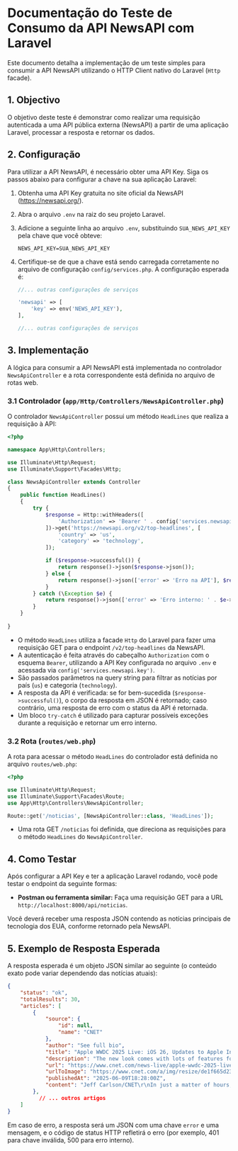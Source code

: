 # Documentação do Teste de Consumo da API NewsAPI com Laravel

Este documento detalha a implementação de um teste simples para consumir a API NewsAPI utilizando o HTTP Client nativo do Laravel (`Http` facade).

## 1. Objectivo

O objetivo deste teste é demonstrar como realizar uma requisição autenticada a uma API pública externa (NewsAPI) a partir de uma aplicação Laravel, processar a resposta e retornar os dados.

## 2. Configuração

Para utilizar a API NewsAPI, é necessário obter uma API Key. Siga os passos abaixo para configurar a chave na sua aplicação Laravel:

1. Obtenha uma API Key gratuita no site oficial da NewsAPI (https://newsapi.org/).
2. Abra o arquivo `.env` na raiz do seu projeto Laravel.
3. Adicione a seguinte linha ao arquivo `.env`, substituindo `SUA_NEWS_API_KEY` pela chave que você obteve:

   ```dotenv
   NEWS_API_KEY=SUA_NEWS_API_KEY
   ```
4. Certifique-se de que a chave está sendo carregada corretamente no arquivo de configuração `config/services.php`. A configuração esperada é:

   ```php
   //... outras configurações de serviços

   'newsapi' => [
       'key' => env('NEWS_API_KEY'),
   ],

   //... outras configurações de serviços
   ```

## 3. Implementação

A lógica para consumir a API NewsAPI está implementada no controlador `NewsApiController` e a rota correspondente está definida no arquivo de rotas web.

### 3.1 Controlador (`app/Http/Controllers/NewsApiController.php`)

O controlador `NewsApiController` possui um método `HeadLines` que realiza a requisição à API:

```php
<?php

namespace App\Http\Controllers;

use Illuminate\Http\Request;
use Illuminate\Support\Facades\Http;

class NewsApiController extends Controller
{
    public function HeadLines()
    {
        try {
            $response = Http::withHeaders([
                'Authorization' => 'Bearer ' . config('services.newsapi.key'),
            ])->get('https://newsapi.org/v2/top-headlines', [
                'country' => 'us', 
                'category' => 'technology',
            ]);

            if ($response->successful()) {
                return response()->json($response->json());
            } else {
                return response()->json(['error' => 'Erro na API'], $response->status());
            }
        } catch (\Exception $e) {
            return response()->json(['error' => 'Erro interno: ' . $e->getMessage()], 500);
        }
    }
    
}
```

- O método `HeadLines` utiliza a facade `Http` do Laravel para fazer uma requisição GET para o endpoint `/v2/top-headlines` da NewsAPI.
- A autenticação é feita através do cabeçalho `Authorization` com o esquema `Bearer`, utilizando a API Key configurada no arquivo `.env` e acessada via `config('services.newsapi.key')`.
- São passados parâmetros na query string para filtrar as notícias por país (`us`) e categoria (`technology`).
- A resposta da API é verificada: se for bem-sucedida (`$response->successful()`), o corpo da resposta em JSON é retornado; caso contrário, uma resposta de erro com o status da API é retornada.
- Um bloco `try-catch` é utilizado para capturar possíveis exceções durante a requisição e retornar um erro interno.

### 3.2 Rota (`routes/web.php`)

A rota para acessar o método `HeadLines` do controlador está definida no arquivo `routes/web.php`:

```php
<?php

use Illuminate\Http\Request;
use Illuminate\Support\Facades\Route;
use App\Http\Controllers\NewsApiController;

Route::get('/noticias', [NewsApiController::class, 'HeadLines']);
```

- Uma rota GET `/noticias` foi definida, que direciona as requisições para o método `HeadLines` do `NewsApiController`.

## 4. Como Testar

Após configurar a API Key e ter a aplicação Laravel rodando, você pode testar o endpoint da seguinte formas:

- **Postman ou ferramenta similar:** Faça uma requisição GET para a URL `http://localhost:8000/api/noticias`.

Você deverá receber uma resposta JSON contendo as notícias principais de tecnologia dos EUA, conforme retornado pela NewsAPI.

## 5. Exemplo de Resposta Esperada

A resposta esperada é um objeto JSON similar ao seguinte (o conteúdo exato pode variar dependendo das notícias atuais):

```json
{
    "status": "ok",
    "totalResults": 30,
    "articles": [
        {
            "source": {
                "id": null,
                "name": "CNET"
            },
            "author": "See full bio",
            "title": "Apple WWDC 2025 Live: iOS 26, Updates to Apple Intelligence, Mac OS, iPadOS - CNET",
            "description": "The new look comes with lots of features for Apple's devices, including a refreshed Phone app, windowing for the iPad and an enhanced Spotlight for the Mac.",
            "url": "https://www.cnet.com/news-live/apple-wwdc-2025-live-keynote-news-annoucements-for-ios-mac/",
            "urlToImage": "https://www.cnet.com/a/img/resize/de1f665d23e94f425fa9c5a7446e249a689929ef/hub/2025/06/03/b69e5efd-f160-4cf3-afef-7848ff47dfa9/promo-static.jpg?auto=webp&fit=crop&height=675&width=1200",
            "publishedAt": "2025-06-09T18:28:00Z",
            "content": "Jeff Carlson/CNET\r\nIn just a matter of hours, we'll likely see Apple preview the next version of iPhone software. It could be called iOS 19, or as rumors point out, iOS 26. Despite some leaks, CNET e… [+698 chars]"
        },
          // ... outros artigos
    ]
}
```

Em caso de erro, a resposta será um JSON com uma chave `error` e uma mensagem, e o código de status HTTP refletirá o erro (por exemplo, 401 para chave inválida, 500 para erro interno).



